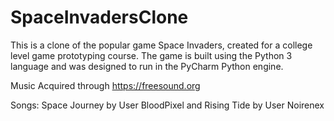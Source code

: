 # SpaceInvadersClone
This is a clone of the popular game Space Invaders, created for a college level game prototyping course. 
The game is built using the Python 3 language and was designed to run in the PyCharm Python engine.

Music Acquired through https://freesound.org

Songs: Space Journey by User BloodPixel and 
      Rising Tide by User Noirenex